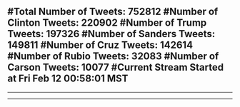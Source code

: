 #Total Number of Tweets: 752812 
#Number of Clinton Tweets: 220902
#Number of Trump Tweets: 197326
#Number of Sanders Tweets: 149811
#Number of Cruz Tweets: 142614
#Number of Rubio Tweets: 32083
#Number of Carson Tweets: 10077
#Current Stream Started at Fri Feb 12 00:58:01 MST
---
---
---
